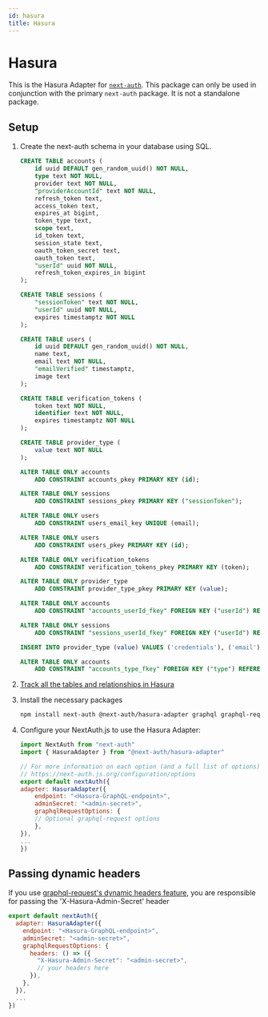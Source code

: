```yaml
---
id: hasura
title: Hasura
---
```


# Hasura

This is the Hasura Adapter for [`next-auth`](https://next-auth.js.org). This package can only be used in conjunction with the primary `next-auth` package. It is not a standalone package.

## Setup

1. Create the next-auth schema in your database using SQL.

   ```sql
   CREATE TABLE accounts (
       id uuid DEFAULT gen_random_uuid() NOT NULL,
       type text NOT NULL,
       provider text NOT NULL,
       "providerAccountId" text NOT NULL,
       refresh_token text,
       access_token text,
       expires_at bigint,
       token_type text,
       scope text,
       id_token text,
       session_state text,
       oauth_token_secret text,
       oauth_token text,
       "userId" uuid NOT NULL,
       refresh_token_expires_in bigint
   );

   CREATE TABLE sessions (
       "sessionToken" text NOT NULL,
       "userId" uuid NOT NULL,
       expires timestamptz NOT NULL
   );

   CREATE TABLE users (
       id uuid DEFAULT gen_random_uuid() NOT NULL,
       name text,
       email text NOT NULL,
       "emailVerified" timestamptz,
       image text
   );

   CREATE TABLE verification_tokens (
       token text NOT NULL,
       identifier text NOT NULL,
       expires timestamptz NOT NULL
   );

   CREATE TABLE provider_type (
       value text NOT NULL
   );

   ALTER TABLE ONLY accounts
       ADD CONSTRAINT accounts_pkey PRIMARY KEY (id);

   ALTER TABLE ONLY sessions
       ADD CONSTRAINT sessions_pkey PRIMARY KEY ("sessionToken");

   ALTER TABLE ONLY users
       ADD CONSTRAINT users_email_key UNIQUE (email);

   ALTER TABLE ONLY users
       ADD CONSTRAINT users_pkey PRIMARY KEY (id);

   ALTER TABLE ONLY verification_tokens
       ADD CONSTRAINT verification_tokens_pkey PRIMARY KEY (token);

   ALTER TABLE ONLY provider_type
       ADD CONSTRAINT provider_type_pkey PRIMARY KEY (value);

   ALTER TABLE ONLY accounts
       ADD CONSTRAINT "accounts_userId_fkey" FOREIGN KEY ("userId") REFERENCES public.users(id) ON UPDATE RESTRICT ON DELETE CASCADE;

   ALTER TABLE ONLY sessions
       ADD CONSTRAINT "sessions_userId_fkey" FOREIGN KEY ("userId") REFERENCES public.users(id) ON UPDATE RESTRICT ON DELETE CASCADE;

   INSERT INTO provider_type (value) VALUES ('credentials'), ('email'), ('oauth');

   ALTER TABLE ONLY accounts
       ADD CONSTRAINT "accounts_type_fkey" FOREIGN KEY ("type") REFERENCES public.provider_type(value) ON UPDATE RESTRICT ON DELETE RESTRICT;

   ```

1. [Track all the tables and relationships in Hasura](https://hasura.io/docs/latest/schema/postgres/using-existing-database/#step-1-track-tablesviews)

1. Install the necessary packages

   ```bash npm2yarn2pnpm
   npm install next-auth @next-auth/hasura-adapter graphql graphql-request
   ```

1. Configure your NextAuth.js to use the Hasura Adapter:

   ```javascript title="pages/api/auth/[...nextauth].js"
   import NextAuth from "next-auth"
   import { HasuraAdapter } from "@next-auth/hasura-adapter"

   // For more information on each option (and a full list of options) go to
   // https://next-auth.js.org/configuration/options
   export default nextAuth({
   adapter: HasuraAdapter({
       endpoint: "<Hasura-GraphQL-endpoint>",
       adminSecret: "<admin-secret>",
       graphqlRequestOptions: {
       // Optional graphql-request options
       },
   }),
   ...
   })
   ```

## Passing dynamic headers

If you use [graphql-request's dynamic headers feature](https://github.com/prisma-labs/graphql-request#passing-dynamic-headers-to-the-client), you are responsible for passing the 'X-Hasura-Admin-Secret' header

```js
export default nextAuth({
  adapter: HasuraAdapter({
    endpoint: "<Hasura-GraphQL-endpoint>",
    adminSecret: "<admin-secret>",
    graphqlRequestOptions: {
      headers: () => ({
        "X-Hasura-Admin-Secret": "<admin-secret>",
        // your headers here
      }),
    },
  }),
  ...
})
```
